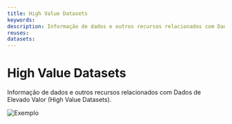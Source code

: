 ```yaml
---
title: High Value Datasets
keywords:
description: Informação de dados e outros recursos relacionados com Dados de Elevado Valor (High Value Datasets).
reuses:
datasets:
---
```

# High Value Datasets

Informação de dados e outros recursos relacionados com Dados de Elevado Valor (High Value Datasets).

![Exemplo](https://raw.githubusercontent.com/amagovpt/docs.dados.gov.pt/master/img/em_construcao.jpg)
